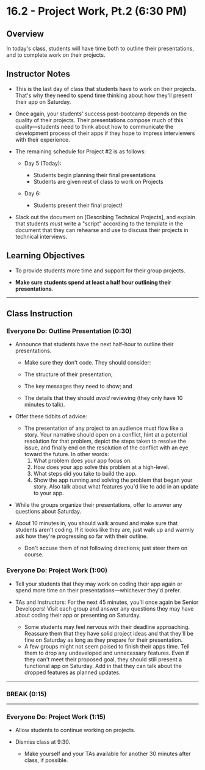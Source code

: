 # 16.2 - Project Work, Pt.2 (6:30 PM)

## Overview

In today's class, students will have time both to outline their presentations, and to complete work on their projects.

## Instructor Notes

- This is the last day of class that students have to work on their projects. That's why they need to spend time thinking about how they'll present their app on Saturday.

- Once again, your students' success post-bootcamp depends on the quality of their projects. Their presentations compose much of this quality—students need to think about how to communicate the development process of their apps if they hope to impress interviewers with their experience.

- The remaining schedule for Project #2 is as follows:

  - Day 5 (Today):

    - Students begin planning their final presentations
    - Students are given rest of class to work on Projects

  - Day 6:
    - Students present their final project!

- Slack out the document on [Describing Technical Projects], and explain that students _must_ write a "script" according to the template in the document that they can rehearse and use to discuss their projects in technical interviews.

## Learning Objectives

- To provide students more time and support for their group projects.

- **Make sure students spend at least a half hour outlining their presentations**.

---

## Class Instruction

### Everyone Do: Outline Presentation (0:30)

- Announce that students have the next half-hour to outline their presentations.

  - Make sure they don't code. They should consider:

  - The structure of their presentation;
  - The key messages they need to show; and
  - The details that they should _avoid_ reviewing (they only have 10 minutes to talk).

- Offer these tidbits of advice:

  - The presentation of any project to an audience must flow like a story. Your narrative should open on a conflict, hint at a potential resolution for that problem, depict the steps taken to resolve the issue, and finally end on the resolution of the conflict with an eye toward the future. In other words:
    1. What problem does your app focus on.
    2. How does your app solve this problem at a high-level.
    3. What steps did you take to build the app.
    4. Show the app running and solving the problem that began your story. Also talk about what features you'd like to add in an update to your app.

- While the groups organize their presentations, offer to answer any questions about Saturday.

- About 10 minutes in, you should walk around and make sure that students aren't coding. If it looks like they are, just walk up and warmly ask how they're progressing so far with their outline.

  - Don't accuse them of not following directions; just steer them on course.

### Everyone Do: Project Work (1:00)

- Tell your students that they may work on coding their app again or spend more time on their presentations—whichever they'd prefer.

- TAs and Instructors: For the next 45 minutes, you'll once again be Senior Developers! Visit each group and answer any questions they may have about coding their app or presenting on Saturday.
  - Some students may feel nervous with their deadline approaching. Reassure them that they have solid project ideas and that they'll be fine on Saturday as long as they prepare for their presentation.
  - A few groups might not seem poised to finish their apps time. Tell them to drop any undeveloped and unnecessary features. Even if they can't meet their proposed goal, they should still present a functional app on Saturday. Add in that they can talk about the dropped features as planned updates.

---

### BREAK (0:15)

---

### Everyone Do: Project Work (1:15)

- Allow students to continue working on projects.

- Dismiss class at 9:30.

  - Make yourself and your TAs available for another 30 minutes after class, if possible.
